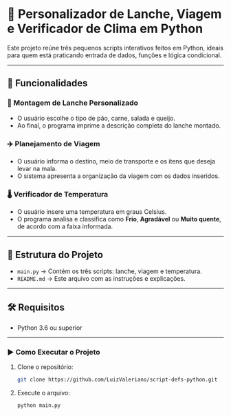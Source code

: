 # 🎯 Personalizador de Lanche, Viagem e Verificador de Clima em Python

Este projeto reúne três pequenos scripts interativos feitos em Python, ideais para quem está praticando entrada de dados, funções e lógica condicional.

---

## 🧠 Funcionalidades

### 🥪 Montagem de Lanche Personalizado
- O usuário escolhe o tipo de pão, carne, salada e queijo.
- Ao final, o programa imprime a descrição completa do lanche montado.

### ✈️ Planejamento de Viagem
- O usuário informa o destino, meio de transporte e os itens que deseja levar na mala.
- O sistema apresenta a organização da viagem com os dados inseridos.

### 🌡️ Verificador de Temperatura
- O usuário insere uma temperatura em graus Celsius.
- O programa analisa e classifica como **Frio**, **Agradável** ou **Muito quente**, de acordo com a faixa informada.

---

## 📂 Estrutura do Projeto

- `main.py` → Contém os três scripts: lanche, viagem e temperatura.
- `README.md` → Este arquivo com as instruções e explicações.

---

## 🛠️ Requisitos

- Python 3.6 ou superior

---

### ▶️ Como Executar o Projeto

1. Clone o repositório:
   ```bash
   git clone https://github.com/LuizValeriano/script-defs-python.git

2. Execute o arquivo:
   ```bash
   python main.py

   


